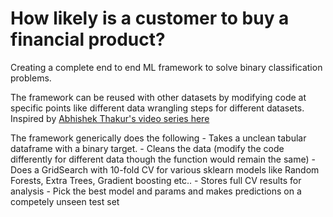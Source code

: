 # How likely is a customer to buy a financial product?

Creating a complete end to end ML framework to solve binary classification problems.

The framework can be reused with other datasets by modifying code at specific points like different data wrangling steps for different datasets. Inspired by [Abhishek Thakur's video series here](https://www.youtube.com/watch?v=2wQlD46eICE&t=1062s)

The framework generically does the following
	- Takes a unclean tabular dataframe with a binary target.
	- Cleans the data (modify the code differently for different data though the function would remain the same)
	- Does a GridSearch with 10-fold CV for various sklearn models like Random Forests, Extra Trees, Gradient boosting etc..
	- Stores full CV results for analysis
	- Pick the best model and params and makes predictions on a competely unseen test set

